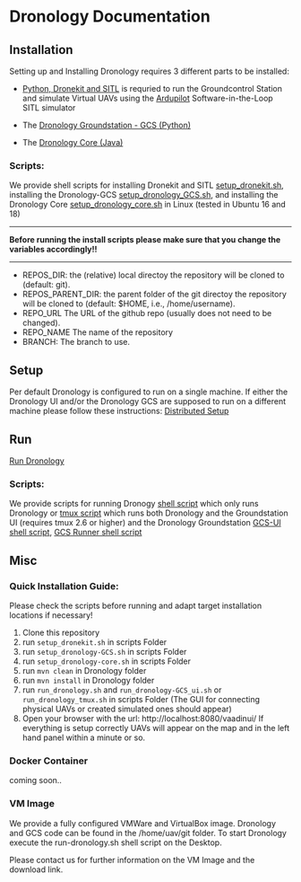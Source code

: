 # Dronology Documentation


## Installation

Setting up and Installing Dronology requires 3 different parts to be installed: 

* [Python, Dronekit and SITL](https://github.com/SAREC-Lab/Dronology-documentation/blob/master/install/install-dronekitsitl.md)
is requried to run the Groundcontrol Station and simulate Virtual UAVs using the [Ardupilot](http://ardupilot.org/dev/docs/sitl-simulator-software-in-the-loop.html) Software-in-the-Loop SITL simulator

* The [Dronology Groundstation - GCS (Python)](https://github.com/SAREC-Lab/Dronology-documentation/blob/master/install/install-gcs.md)

* The [Dronology Core (Java)](https://github.com/SAREC-Lab/Dronology-documentation/blob/master/install/install-dronology.md)


### Scripts: 

We provide shell scripts for installing Dronekit and SITL [setup_dronekit.sh](https://github.com/SAREC-Lab/Dronology-documentation/blob/master/scripts/setup_dronekit.sh), installing the 
Dronology-GCS [setup_dronology_GCS.sh](https://github.com/SAREC-Lab/Dronology-documentation/blob/master/scripts/setup_dronology-GCS.sh), and installing the
Dronology Core [setup_dronology_core.sh](https://github.com/SAREC-Lab/Dronology-documentation/blob/master/scripts/setup_dronology-core.sh) in Linux (tested in Ubuntu 16 and 18)

___
**Before running the install scripts please make sure that you change the variables accordingly!!**
___

* REPOS_DIR: the (relative) local directoy the repository will be cloned to (default: git).
* REPOS_PARENT_DIR: the parent folder of the git directoy the repository will be cloned to (default: $HOME, i.e., /home/username).
* REPO_URL The URL of the github repo (usually does not need to be changed).
* REPO_NAME The name of the repository
* BRANCH: The branch to use.


## Setup
Per default Dronology is configured to run on a single machine. If either the Dronology UI and/or the Dronology GCS are supposed to run on a different machine please follow these instructions: [Distributed Setup](https://github.com/SAREC-Lab/Dronology-documentation/blob/master/install/install-distributed.md)


## Run

[Run Dronology](https://github.com/SAREC-Lab/Dronology-documentation/blob/master/run/dronology.md)


### Scripts: 

We provide scripts for running Dronogy [shell script](https://github.com/SAREC-Lab/Dronology-documentation/blob/master/scripts/run_dronology.sh) which only runs Dronology or [tmux script](https://github.com/SAREC-Lab/Dronology-documentation/blob/master/scripts/run_dronology_tmux.sh)  which runs both Dronology and the Groundstation UI  (requires tmux 2.6 or higher) and the 
Dronology Groundstation [GCS-UI shell script](scripts/run_dronology-GCS_ui.sh), [GCS Runner shell script](http://)




## Misc

### Quick Installation Guide:

Please check the scripts before running and adapt target installation locations if necessary!

1. Clone this repository
1. run ```setup_dronekit.sh``` in scripts Folder
1. run ```setup_dronology-GCS.sh``` in scripts Folder
1. run ```setup_dronology-core.sh``` in scripts Folder
1. run ```mvn clean```  in Dronology folder
1. run ```mvn install``` in Dronology folder
1. run ```run_dronology.sh``` and ```run_dronology-GCS_ui.sh```  or ```run_dronology_tmux.sh``` in scripts Folder
(The GUI for connecting physical UAVs or created simulated ones should appear)
1. Open your browser with the url: http://localhost:8080/vaadinui/
If everything is setup correctly UAVs will appear on the map and in the left hand panel within a minute or so.




### Docker Container
coming soon..

### VM Image

We provide a fully configured VMWare and VirtualBox image.
Dronology and GCS code can be found in the /home/uav/git folder.
To start Dronology execute the run-dronology.sh shell script on the Desktop.

Please contact us for further information on the VM Image and the download link.





